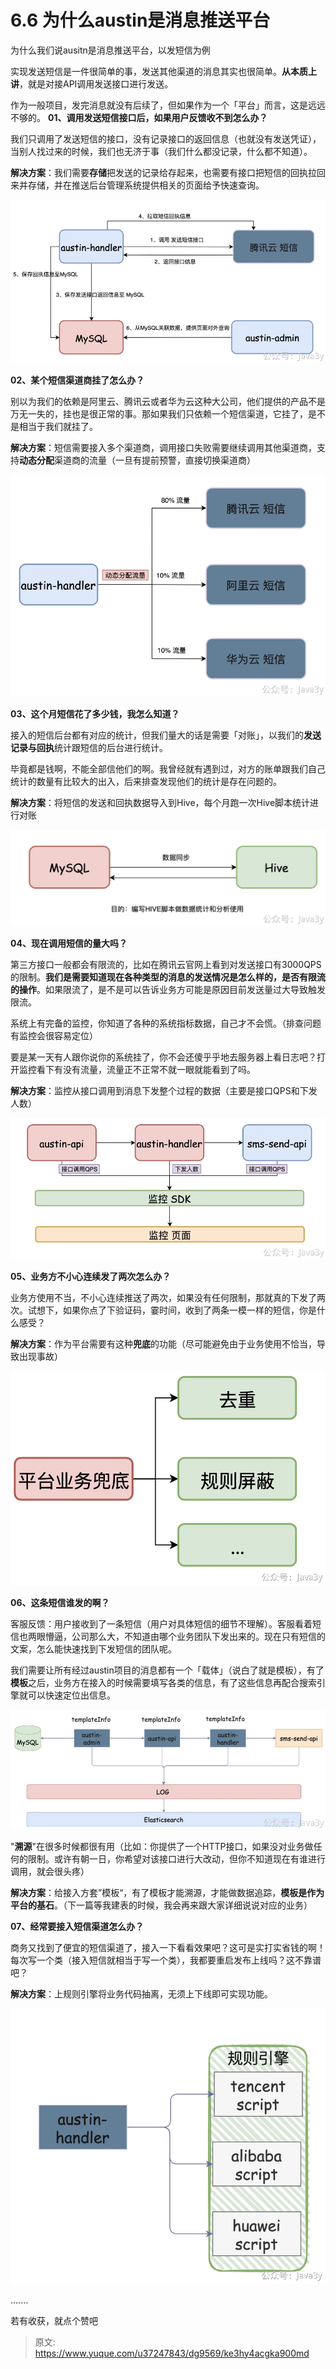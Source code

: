 # 6.6 为什么austin是消息推送平台

为什么我们说ausitn是消息推送平台，以发短信为例

实现发送短信是一件很简单的事，发送其他渠道的消息其实也很简单。**从本质上讲**，就是对接API调用发送接口进行发送。

作为一般项目，发完消息就没有后续了，但如果作为一个「平台」而言，这是远远不够的。
**01、调用发送短信接口后，如果用户反馈收不到怎么办？**

我们只调用了发送短信的接口，没有记录接口的返回信息（也就没有发送凭证），当别人找过来的时候，我们也无济于事（我们什么都没记录，什么都不知道）。

**解决方案**：我们需要**存储**把发送的记录给存起来，也需要有接口把短信的回执拉回来并存储，并在推送后台管理系统提供相关的页面给予快速查询。

![1649081230570-bc48f56a-afc6-4458-acb6-bcd30a4e8685.png](./img/Zb_W_y2iy5xQFa0A/1649081230570-bc48f56a-afc6-4458-acb6-bcd30a4e8685-021668.webp)

**02、某个短信渠道商挂了怎么办？**

别以为我们的依赖是阿里云、腾讯云或者华为云这种大公司，他们提供的产品不是万无一失的，挂也是很正常的事。那如果我们只依赖一个短信渠道，它挂了，是不是相当于我们就挂了。

**解决方案**：短信需要接入多个渠道商，调用接口失败需要继续调用其他渠道商，支持**动态分配**渠道商的流量（一旦有提前预警，直接切换渠道商）

![1649081230581-0c372c20-7e96-4d6f-b062-3a0f421ebedb.png](./img/Zb_W_y2iy5xQFa0A/1649081230581-0c372c20-7e96-4d6f-b062-3a0f421ebedb-054309.webp)

**03、这个月短信花了多少钱，我怎么知道？**

接入的短信后台都有对应的统计，但我们量大的话是需要「对账」，以我们的**发送记录与回执**统计跟短信的后台进行统计。

毕竟都是钱啊，不能全部信他们的啊。我曾经就有遇到过，对方的账单跟我们自己统计的数量有比较大的出入，后来排查发现他们的统计是存在问题的。

**解决方案**：将短信的发送和回执数据导入到Hive，每个月跑一次Hive脚本统计进行对账

![1649081230472-3e97aa33-3c86-438c-9d45-da43cf81ff2e.png](./img/Zb_W_y2iy5xQFa0A/1649081230472-3e97aa33-3c86-438c-9d45-da43cf81ff2e-382429.webp)

**04、现在调用短信的量大吗？**

第三方接口一般都会有限流的，比如在腾讯云官网上看到对发送接口有3000QPS的限制。**我们是需要知道现在各种类型的消息的发送情况是怎么样的，是否有限流的操作**。如果限流了，是不是可以告诉业务方可能是原因目前发送量过大导致触发限流。

系统上有完备的监控，你知道了各种的系统指标数据，自己才不会慌。（排查问题有监控会很容易定位）

要是某一天有人跟你说你的系统挂了，你不会还傻乎乎地去服务器上看日志吧？打开监控看下有没有流量，流量正不正常不就一眼就能看到了吗。

**解决方案**：监控从接口调用到消息下发整个过程的数据（主要是接口QPS和下发人数）

![1649081230580-3f8451dd-780a-44de-8d13-1a8ede245b73.png](./img/Zb_W_y2iy5xQFa0A/1649081230580-3f8451dd-780a-44de-8d13-1a8ede245b73-850839.webp)

**05、业务方不小心连续发了两次怎么办？**

业务方使用不当，不小心连续推送了两次，如果没有任何限制，那就真的下发了两次。试想下，如果你点了下验证码，霎时间，收到了两条一模一样的短信，你是什么感受？

**解决方案**：作为平台需要有这种**兜底**的功能（尽可能避免由于业务使用不恰当，导致出现事故）

![1649081230475-ed667f4e-afc9-4eb4-9560-4cbc102b7cdb.png](./img/Zb_W_y2iy5xQFa0A/1649081230475-ed667f4e-afc9-4eb4-9560-4cbc102b7cdb-738327.webp)

**06、这条短信谁发的啊？**

客服反馈：用户接收到了一条短信（用户对具体短信的细节不理解）。客服看着短信也两眼懵逼，公司那么大，不知道由哪个业务团队下发出来的。现在只有短信的文案，怎么能快速找到下发短信的团队呢。

我们需要让所有经过austin项目的消息都有一个「载体」（说白了就是模板），有了**模板**之后，业务方在接入的时候需要填写各类的信息，有了这些信息再配合搜索引擎就可以快速定位出信息。

![1649081231379-527a81fa-505a-4f1c-9470-6390a35b9659.png](./img/Zb_W_y2iy5xQFa0A/1649081231379-527a81fa-505a-4f1c-9470-6390a35b9659-405005.webp)

"**溯源**"在很多时候都很有用（比如：你提供了一个HTTP接口，如果没对业务做任何的限制。或许有朝一日，你希望对该接口进行大改动，但你不知道现在有谁进行调用，就会很头疼）

**解决方案**：给接入方套”模板“，有了模板才能溯源，才能做数据追踪，**模板是作为平台的基石**。（下一篇等我建表的时候，我会再来跟大家详细说说对应的业务）

**07、经常要接入短信渠道怎么办？**

商务又找到了便宜的短信渠道了，接入一下看看效果吧？这可是实打实省钱的啊！每次写一个类（接入短信就相当于写一个类），我都要重启发布上线吗？这不靠谱吧？

**解决方案**：上规则引擎将业务代码抽离，无须上下线即可实现功能。

![1649081231774-ee30cf03-4727-4b7f-8a14-151cd6904e19.png](./img/Zb_W_y2iy5xQFa0A/1649081231774-ee30cf03-4727-4b7f-8a14-151cd6904e19-299141.webp)

.......

若有收获，就点个赞吧

 


> 原文: <https://www.yuque.com/u37247843/dg9569/ke3hy4acgka900md>